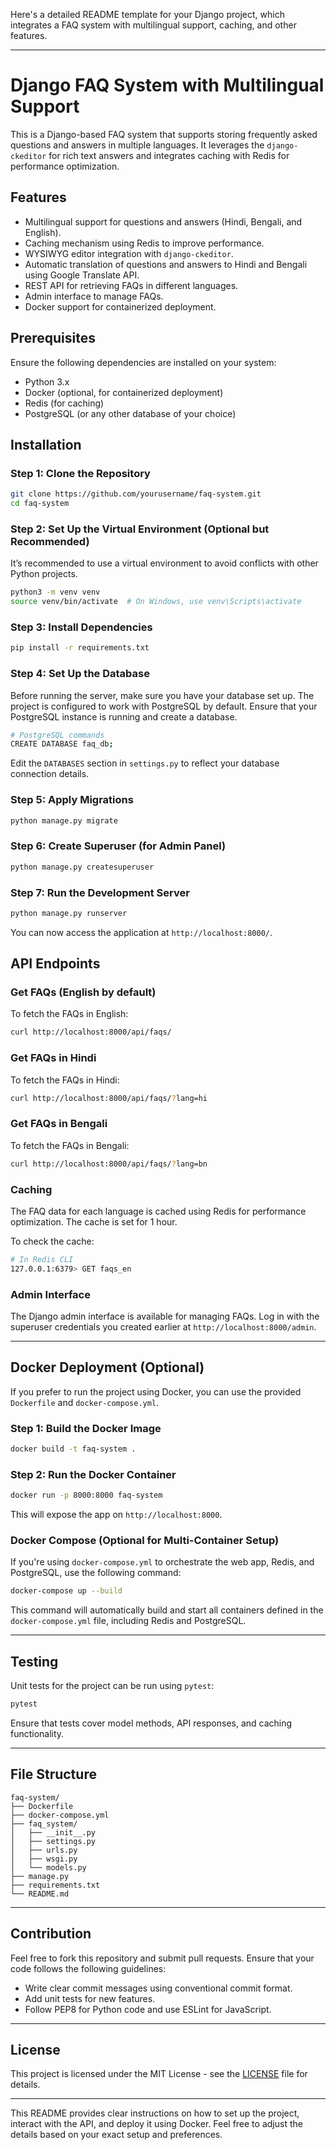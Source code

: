 Here's a detailed README template for your Django project, which integrates a FAQ system with multilingual support, caching, and other features.

---

# Django FAQ System with Multilingual Support

This is a Django-based FAQ system that supports storing frequently asked questions and answers in multiple languages. It leverages the `django-ckeditor` for rich text answers and integrates caching with Redis for performance optimization.

## Features
- Multilingual support for questions and answers (Hindi, Bengali, and English).
- Caching mechanism using Redis to improve performance.
- WYSIWYG editor integration with `django-ckeditor`.
- Automatic translation of questions and answers to Hindi and Bengali using Google Translate API.
- REST API for retrieving FAQs in different languages.
- Admin interface to manage FAQs.
- Docker support for containerized deployment.

## Prerequisites

Ensure the following dependencies are installed on your system:

- Python 3.x
- Docker (optional, for containerized deployment)
- Redis (for caching)
- PostgreSQL (or any other database of your choice)

## Installation

### Step 1: Clone the Repository

```bash
git clone https://github.com/yourusername/faq-system.git
cd faq-system
```

### Step 2: Set Up the Virtual Environment (Optional but Recommended)

It’s recommended to use a virtual environment to avoid conflicts with other Python projects.

```bash
python3 -m venv venv
source venv/bin/activate  # On Windows, use venv\Scripts\activate
```

### Step 3: Install Dependencies

```bash
pip install -r requirements.txt
```

### Step 4: Set Up the Database

Before running the server, make sure you have your database set up. The project is configured to work with PostgreSQL by default. Ensure that your PostgreSQL instance is running and create a database.

```bash
# PostgreSQL commands
CREATE DATABASE faq_db;
```

Edit the `DATABASES` section in `settings.py` to reflect your database connection details.

### Step 5: Apply Migrations

```bash
python manage.py migrate
```

### Step 6: Create Superuser (for Admin Panel)

```bash
python manage.py createsuperuser
```

### Step 7: Run the Development Server

```bash
python manage.py runserver
```

You can now access the application at `http://localhost:8000/`.

## API Endpoints

### Get FAQs (English by default)

To fetch the FAQs in English:

```bash
curl http://localhost:8000/api/faqs/
```

### Get FAQs in Hindi

To fetch the FAQs in Hindi:

```bash
curl http://localhost:8000/api/faqs/?lang=hi
```

### Get FAQs in Bengali

To fetch the FAQs in Bengali:

```bash
curl http://localhost:8000/api/faqs/?lang=bn
```

### Caching

The FAQ data for each language is cached using Redis for performance optimization. The cache is set for 1 hour.

To check the cache:

```bash
# In Redis CLI
127.0.0.1:6379> GET faqs_en
```

### Admin Interface

The Django admin interface is available for managing FAQs. Log in with the superuser credentials you created earlier at `http://localhost:8000/admin`.

---

## Docker Deployment (Optional)

If you prefer to run the project using Docker, you can use the provided `Dockerfile` and `docker-compose.yml`.

### Step 1: Build the Docker Image

```bash
docker build -t faq-system .
```

### Step 2: Run the Docker Container

```bash
docker run -p 8000:8000 faq-system
```

This will expose the app on `http://localhost:8000`.

### Docker Compose (Optional for Multi-Container Setup)

If you're using `docker-compose.yml` to orchestrate the web app, Redis, and PostgreSQL, use the following command:

```bash
docker-compose up --build
```

This command will automatically build and start all containers defined in the `docker-compose.yml` file, including Redis and PostgreSQL.

---

## Testing

Unit tests for the project can be run using `pytest`:

```bash
pytest
```

Ensure that tests cover model methods, API responses, and caching functionality.

---

## File Structure

```
faq-system/
├── Dockerfile
├── docker-compose.yml
├── faq_system/
│   ├── __init__.py
│   ├── settings.py
│   ├── urls.py
│   ├── wsgi.py
│   └── models.py
├── manage.py
├── requirements.txt
└── README.md
```

---

## Contribution

Feel free to fork this repository and submit pull requests. Ensure that your code follows the following guidelines:

- Write clear commit messages using conventional commit format.
- Add unit tests for new features.
- Follow PEP8 for Python code and use ESLint for JavaScript.

---

## License

This project is licensed under the MIT License - see the [LICENSE](LICENSE) file for details.

---

This README provides clear instructions on how to set up the project, interact with the API, and deploy it using Docker. Feel free to adjust the details based on your exact setup and preferences.

